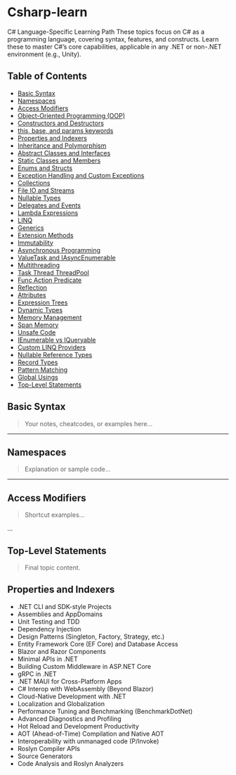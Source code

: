 # Csharp-learn
  C# Language-Specific Learning Path
These topics focus on C# as a programming language, covering syntax, features, and constructs. Learn these to master C#’s core capabilities, applicable in any .NET or non-.NET environment (e.g., Unity).

## Table of Contents

- [Basic Syntax](#basic-syntax)
- [Namespaces](#namespaces)
- [Access Modifiers](#access-modifiers)
- [Object-Oriented Programming (OOP)](#object-oriented-programming-oop)
- [Constructors and Destructors](#constructors-and-destructors)
- [this, base, and params keywords](#this-base-and-params-keywords)
- [Properties and Indexers](#properties-and-indexers)
- [Inheritance and Polymorphism](#inheritance-and-polymorphism)
- [Abstract Classes and Interfaces](#abstract-classes-and-interfaces)
- [Static Classes and Members](#static-classes-and-members)
- [Enums and Structs](#enums-and-structs)
- [Exception Handling and Custom Exceptions](#exception-handling-and-custom-exceptions)
- [Collections](#collections)
- [File IO and Streams](#file-io-and-streams)
- [Nullable Types](#nullable-types)
- [Delegates and Events](#delegates-and-events)
- [Lambda Expressions](#lambda-expressions)
- [LINQ](#linq)
- [Generics](#generics)
- [Extension Methods](#extension-methods)
- [Immutability](#immutability-and-immutability-patterns)
- [Asynchronous Programming](#asynchronous-programming-asyncawait)
- [ValueTask and IAsyncEnumerable](#valuetask-and-iasyncenumerable)
- [Multithreading](#multithreading-and-parallel-programming)
- [Task Thread ThreadPool](#task-thread-threadpool)
- [Func Action Predicate](#delegates-vs-func-vs-action-vs-predicate)
- [Reflection](#reflection)
- [Attributes](#attributes-and-custom-attributes)
- [Expression Trees](#expression-trees)
- [Dynamic Types](#dynamic-types-and-expandoobject)
- [Memory Management](#memory-management-and-garbage-collection)
- [Span Memory](#spant-and-memoryt)
- [Unsafe Code](#unsafe-code-and-pointers)
- [IEnumerable vs IQueryable](#ienumerable-vs-iqueryable)
- [Custom LINQ Providers](#custom-linq-providers)
- [Nullable Reference Types](#nullable-reference-types-c-8)
- [Record Types](#record-types-and-init-only-properties-c-9)
- [Pattern Matching](#pattern-matching-enhancements-c-8910)
- [Global Usings](#global-usings-and-file-scoped-namespaces)
- [Top-Level Statements](#top-level-statements)

## Basic Syntax

> Your notes, cheatcodes, or examples here...

---

## Namespaces

> Explanation or sample code...

---

## Access Modifiers

> Shortcut examples...

...

## Top-Level Statements

> Final topic content.

## Properties and Indexers







 - .NET CLI and SDK-style Projects
 - Assemblies and AppDomains
 - Unit Testing and TDD
 - Dependency Injection
 - Design Patterns (Singleton, Factory, Strategy, etc.)
 - Entity Framework Core (EF Core) and Database Access
 - Blazor and Razor Components
 - Minimal APIs in .NET
 - Building Custom Middleware in ASP.NET Core
 - gRPC in .NET
 - .NET MAUI for Cross-Platform Apps
 - C# Interop with WebAssembly (Beyond Blazor)
 - Cloud-Native Development with .NET
 - Localization and Globalization
 - Performance Tuning and Benchmarking (BenchmarkDotNet)
 - Advanced Diagnostics and Profiling
 - Hot Reload and Development Productivity
 - AOT (Ahead-of-Time) Compilation and Native AOT
 - Interoperability with unmanaged code (P/Invoke)
 - Roslyn Compiler APIs
 - Source Generators
 - Code Analysis and Roslyn Analyzers
